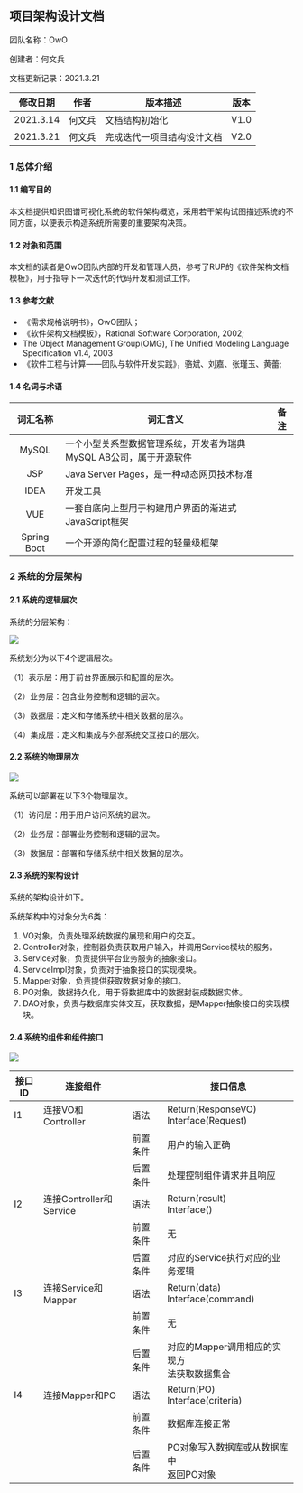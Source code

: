## 项目架构设计文档

团队名称：OwO

创建者：何文兵

文档更新记录：2021.3.21

| 修改日期  | 作者   | 版本描述                   | 版本 |
| --------- | ------ | -------------------------- | ---- |
| 2021.3.14 | 何文兵 | 文档结构初始化             | V1.0 |
| 2021.3.21 | 何文兵 | 完成迭代一项目结构设计文档 | V2.0 |

### 1 总体介绍

#### 1.1 编写目的

本文档提供知识图谱可视化系统的软件架构概览，采用若干架构试图描述系统的不同方面，以便表示构造系统所需要的重要架构决策。

#### 1.2 对象和范围

本文档的读者是OwO团队内部的开发和管理人员，参考了RUP的《软件架构文档模板》，用于指导下一次迭代的代码开发和测试工作。

#### 1.3 参考文献

- 《需求规格说明书》，OwO团队；
- 《软件架构文档模板》，Rational Software Corporation, 2002;
- The Object Management Group(OMG), The Unified Modeling Language Specification v1.4, 2003
- 《软件工程与计算——团队与软件开发实践》，骆斌、刘嘉、张瑾玉、黄蕾;

#### 1.4 名词与术语

|  词汇名称   | 词汇含义                                                     | 备注 |
| :---------: | ------------------------------------------------------------ | ---- |
|    MySQL    | 一个小型关系型数据管理系统，开发者为瑞典MySQL AB公司，属于开源软件 |      |
|     JSP     | Java Server Pages，是一种动态网页技术标准                    |      |
|    IDEA     | 开发工具                                                     |      |
|     VUE     | 一套自底向上型用于构建用户界面的渐进式JavaScript框架         |      |
| Spring Boot | 一个开源的简化配置过程的轻量级框架                           |      |

### 2 系统的分层架构

#### 2.1 系统的逻辑层次

系统的分层架构：

![](pic\逻辑层次.png)

系统划分为以下4个逻辑层次。

（1）表示层：用于前台界面展示和配置的层次。

（2）业务层：包含业务控制和逻辑的层次。

（3）数据层：定义和存储系统中相关数据的层次。

（4）集成层：定义和集成与外部系统交互接口的层次。

#### 2.2 系统的物理层次

![](pic\物理层次.png)

系统可以部署在以下3个物理层次。

（1）访问层：用于用户访问系统的层次。

（2）业务层：部署业务控制和逻辑的层次。

（3）数据层：部署和存储系统中相关数据的层次。

#### 2.3 系统的架构设计

系统的架构设计如下。

系统架构中的对象分为6类：

1. VO对象，负责处理系统数据的展现和用户的交互。
2. Controller对象，控制器负责获取用户输入，并调用Service模块的服务。
3. Service对象，负责提供平台业务服务的抽象接口。
4. ServiceImpl对象，负责对于抽象接口的实现模块。
5. Mapper对象，负责提供获取数据对象的接口。
6. PO对象，数据持久化，用于将数据库中的数据封装成数据实体。
7. DAO对象，负责与数据库实体交互，获取数据，是Mapper抽象接口的实现模块。

#### 2.4 系统的组件和组件接口

![](pic\组件和组件接口.png)

| 接口ID | 连接组件                |          | 接口信息                                         |
| ------ | ----------------------- | -------- | ------------------------------------------------ |
| I1     | 连接VO和Controller      | 语法     | Return(ResponseVO)<br />Interface(Request)       |
|        |                         | 前置条件 | 用户的输入正确                                   |
|        |                         | 后置条件 | 处理控制组件请求并且响应                         |
| I2     | 连接Controller和Service | 语法     | Return(result)<br />Interface()                  |
|        |                         | 前置条件 | 无                                               |
|        |                         | 后置条件 | 对应的Service执行对应的业务逻辑                  |
| I3     | 连接Service和Mapper     | 语法     | Return(data)<br />Interface(command)             |
|        |                         | 前置条件 | 无                                               |
|        |                         | 后置条件 | 对应的Mapper调用相应的实现方<br />法获取数据集合 |
| I4     | 连接Mapper和PO          | 语法     | Return(PO)<br />Interface(criteria)              |
|        |                         | 前置条件 | 数据库连接正常                                   |
|        |                         | 后置条件 | PO对象写入数据库或从数据库中<br />返回PO对象     |

### 

